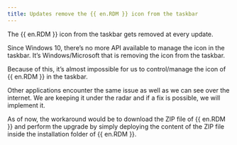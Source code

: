 ```yaml
---
title: Updates remove the {{ en.RDM }} icon from the taskbar
---
```

The {{ en.RDM }} icon from the taskbar gets removed at every update.  

Since Windows 10, there’s no more API available to manage the icon in the taskbar. It’s Windows/Microsoft that is removing the icon from the taskbar.  

Because of this, it’s almost impossible for us to control/manage the icon of {{ en.RDM }} in the taskbar.  

Other applications encounter the same issue as well as we can see over the internet. We are keeping it under the radar and if a fix is possible, we will implement it.  

As of now, the workaround would be to download the ZIP file of {{ en.RDM }} and perform the upgrade by simply deploying the content of the ZIP file inside the installation folder of {{ en.RDM }}.
